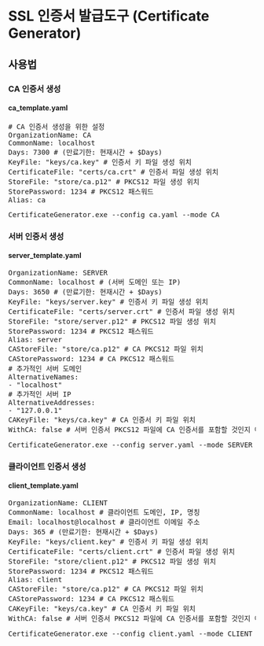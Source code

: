 SSL 인증서 발급도구 (Certificate Generator)
=========================================

사용법
------

### CA 인증서 생성

#### ca_template.yaml
<pre>
# CA 인증서 생성을 위한 설정
OrganizationName: CA
CommonName: localhost
Days: 7300 # (만료기한: 현재시간 + $Days)
KeyFile: "keys/ca.key" # 인증서 키 파일 생성 위치
CertificateFile: "certs/ca.crt" # 인증서 파일 생성 위치
StoreFile: "store/ca.p12" # PKCS12 파일 생성 위치
StorePassword: 1234 # PKCS12 패스워드
Alias: ca
</pre>

<pre>
CertificateGenerator.exe --config ca.yaml --mode CA
</pre>

### 서버 인증서 생성

#### server_template.yaml
<pre>
OrganizationName: SERVER
CommonName: localhost # (서버 도메인 또는 IP)
Days: 3650 # (만료기한: 현재시간 + $Days)
KeyFile: "keys/server.key" # 인증서 키 파일 생성 위치
CertificateFile: "certs/server.crt" # 인증서 파일 생성 위치
StoreFile: "store/server.p12" # PKCS12 파일 생성 위치
StorePassword: 1234 # PKCS12 패스워드
Alias: server
CAStoreFile: "store/ca.p12" # CA PKCS12 파일 위치
CAStorePassword: 1234 # CA PKCS12 패스워드
# 추가적인 서버 도메인
AlternativeNames:
- "localhost"
# 추가적인 서버 IP
AlternativeAddresses:
- "127.0.0.1"    
CAKeyFile: "keys/ca.key" # CA 인증서 키 파일 위치
WithCA: false # 서버 인증서 PKCS12 파일에 CA 인증서를 포함할 것인지 여부
</pre>

<pre>
CertificateGenerator.exe --config server.yaml --mode SERVER
</pre>

### 클라이언트 인증서 생성

#### client_template.yaml
<pre>
OrganizationName: CLIENT
CommonName: localhost # 클라이언트 도메인, IP, 명칭
Email: localhost@localhost # 클라이언트 이메일 주소
Days: 365 # (만료기한: 현재시간 + $Days)
KeyFile: "keys/client.key" # 인증서 키 파일 생성 위치
CertificateFile: "certs/client.crt" # 인증서 파일 생성 위치
StoreFile: "store/client.p12" # PKCS12 파일 생성 위치
StorePassword: 1234 # PKCS12 패스워드
Alias: client
CAStoreFile: "store/ca.p12" # CA PKCS12 파일 위치
CAStorePassword: 1234 # CA PKCS12 패스워드
CAKeyFile: "keys/ca.key" # CA 인증서 키 파일 위치
WithCA: false # 서버 인증서 PKCS12 파일에 CA 인증서를 포함할 것인지 여부
</pre>

<pre>
CertificateGenerator.exe --config client.yaml --mode CLIENT
</pre>
